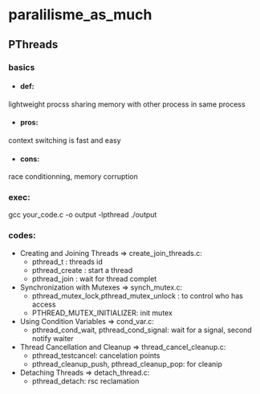 # paralilisme_as_much
## PThreads
### basics
- #### def:
lightweight procss sharing memory with other process in same process
- #### pros:
context switching is fast and easy
- #### cons:
race conditionning, memory corruption
### exec:
gcc your_code.c -o output -lpthread
./output
### codes:
- Creating and Joining Threads => create_join_threads.c:
    - pthread_t : threads id
    - pthread_create : start a thread
    - pthread_join : wait for thread complet
- Synchronization with Mutexes => synch_mutex.c:
    - pthread_mutex_lock,pthread_mutex_unlock : to control who has access
    - PTHREAD_MUTEX_INITIALIZER: init mutex
- Using Condition Variables => cond_var.c:
    - pthread_cond_wait, pthread_cond_signal: wait for a signal, second notify waiter
- Thread Cancellation and Cleanup => thread_cancel_cleanup.c:
    - pthread_testcancel: cancelation points
    - pthread_cleanup_push, pthread_cleanup_pop: for cleanip 
- Detaching Threads => detach_thread.c:
    - pthread_detach: rsc reclamation
